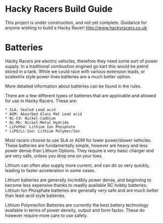 # Hacky Racers Build Guide

This project is under construction, and not yet complete.
Guidance for anyone wishing to build a Hacky Racer!
http://www.hackyracers.co.uk

# Batteries

Hacky Racers are electric vehicles, therefore they need some sort of power supply. In a traditional combustion engined go kart this would be petrol stored in a tank. While we could race with various extension leads, or scalextrix style power lines batteries are a much better option.

More detailed information about batteries can be found in the rules.

There are a few different types of batteries that are applicable and allowed for use in Hacky Racers. These are:

	* SLA: Sealed Lead acid
	* AGM: Abosrbed Glass Mat Lead acid
	* Ni-Cd: Nickel-Cadmium
	* Ni-Mh: Nickel-Metal Hydride
	* LiFePO4: Lithium Ion Phosphate
	* LiPO/Li-Ion: Lithium Polymer/Ion

Most racers choose to use SLA or AGM for lower power/slower vehicles. These batteries are fundamentally simple, however are heavy and less power dense than Lithium Options. They require a very basic charger and are very safe, unless you drop one on your toes.

Lithium can often also supply more current, and can do so very quickly, leading to faster acceleration in some cases.

Lithium batteries are generally incredibly power dense, and beginning to become less expensive thanks to readily available RC hobby batteries.
Lithium Ion Phosphate batteries are generally very safe and are much better than lead-acid style batteries.

Lithium Polymer/Ion Batteries are currently the best battery technology available in terms of power density, output and form factor. These do however require more care to use safely.

